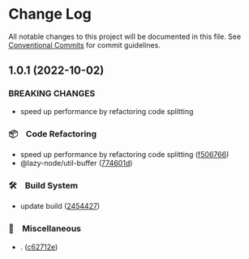 # Change Log

All notable changes to this project will be documented in this file.
See [Conventional Commits](https://conventionalcommits.org) for commit guidelines.

## 1.0.1 (2022-10-02)


### BREAKING CHANGES

* speed up performance by refactoring code splitting



### 📦　Code Refactoring

* speed up performance by refactoring code splitting ([f506766](https://github.com/bluelovers/ws-iconv/commit/f50676644122c3906c03137b19eb219555c1326e))
* @lazy-node/util-buffer ([774601d](https://github.com/bluelovers/ws-iconv/commit/774601df8b133c31c37414dd42080ecfa58e30ad))


### 🛠　Build System

* update build ([2454427](https://github.com/bluelovers/ws-iconv/commit/2454427ff2cc55e4f89a5a556e3ac23065e410fc))


### 🔖　Miscellaneous

* . ([c62712e](https://github.com/bluelovers/ws-iconv/commit/c62712ed9f285ff77b7ddd08b4ff76aa098a7450))
